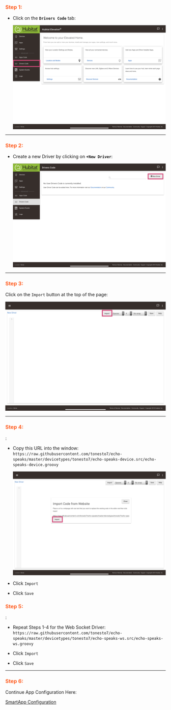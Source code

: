 ### <h3 style="color: #FF6025;">Step 1:</h3>

* Click on the **`Drivers Code`** tab:

    ![screenshot](img/he_device_install_1.png)

---
### <h3 style="color: #FF6025;">Step 2:</h3>

* Create a new Driver by clicking on **`+New Driver`**:

    ![screenshot](img/he_device_install_2.png)

---
### <h3 style="color: #FF6025;">Step 3:</h3>
Click on the `Import` button at the top of the page:

![screenshot](img/he_device_install_3.png)

---
### <h3 style="color: #FF6025;">Step 4:</h3>:

* Copy this URL into the window: `https://raw.githubusercontent.com/tonesto7/echo-speaks/master/devicetypes/tonesto7/echo-speaks-device.src/echo-speaks-device.groovy`

  ![screenshot](img/he_device_install_4.png)

* Click `Import`
* Click `Save`

### <h3 style="color: #FF6025;">Step 5:</h3>:

* Repeat Steps 1-4 for the Web Socket Driver: `https://raw.githubusercontent.com/tonesto7/echo-speaks/master/devicetypes/tonesto7/echo-speaks-ws.src/echo-speaks-ws.groovy`

* Click `Import`
* Click `Save`

---
### <h3 style="color: #FF6025;">Step 6:</h3>
Continue App Configuration Here:

[SmartApp Configuration](/echo-speaks-docs/configuration/hubitat/config_app)
